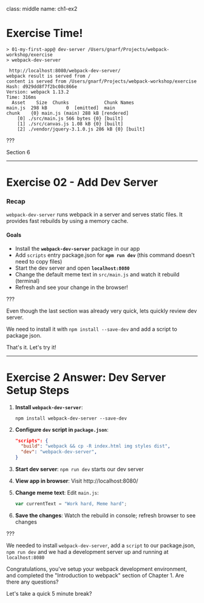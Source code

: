 class: middle
name: ch1-ex2
# Exercise Time!

```
> 01-my-first-app@ dev-server /Users/gnarf/Projects/webpack-workshop/exercise
> webpack-dev-server

 http://localhost:8080/webpack-dev-server/
webpack result is served from /
content is served from /Users/gnarf/Projects/webpack-workshop/exercise
Hash: d929dd8f7f2bc08c866e
Version: webpack 1.13.2
Time: 316ms
  Asset    Size  Chunks             Chunk Names
main.js  298 kB       0  [emitted]  main
chunk    {0} main.js (main) 288 kB [rendered]
    [0] ./src/main.js 566 bytes {0} [built]
    [1] ./src/canvas.js 1.08 kB {0} [built]
    [2] ./vendor/jquery-3.1.0.js 286 kB {0} [built]
```
???

Section 6

---

# Exercise 02 - Add Dev Server

### Recap

`webpack-dev-server` runs webpack in a server and serves static files. It provides fast rebuilds by using a memory cache.

#### Goals

* Install the **`webpack-dev-server`** package in our app
* Add `scripts` entry package.json for **`npm run dev`**
  (this command doesn't need to copy files)
* Start the dev server and open **`localhost:8080`**
* Change the default meme text in `src/main.js` and watch it rebuild (terminal)
* Refresh and see your change in the browser!

???

Even though the last section was already very quick, lets quickly review dev server.

We need to install it with `npm install --save-dev` and add a script to package json.

That's it.  Let's try it!

---

# Exercise 2 Answer: Dev Server Setup Steps

1. **Install `webpack-dev-server`**:

    ```shell
    npm install webpack-dev-server --save-dev
    ```

2. **Configure `dev` script in `package.json`**:

    ```json
    "scripts": {
      "build": "webpack && cp -R index.html img styles dist",
      "dev": "webpack-dev-server",
    }
    ```
3. **Start dev server**: `npm run dev` starts our dev server
4. **View app in browser**:  Visit http://localhost:8080/
5. **Change meme text**: Edit `main.js`:

    ```js
    var currentText = "Work hard, Meme hard";
    ```
6. **Save the changes**: Watch the rebuild in console; refresh browser to see changes

???

We needed to install `webpack-dev-server`, add a `script` to our package.json, `npm run dev` and we had a development server up and running at `localhost:8080`

Congratulations, you've setup your webpack development environment, and completed the "Introduction to webpack" section of Chapter 1.  Are there any questions?

Let's take a quick 5 minute break?

